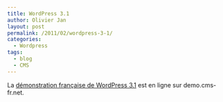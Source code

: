 ```yaml
---
title: WordPress 3.1
author: Olivier Jan
layout: post
permalink: /2011/02/wordpress-3-1/
categories:
  - Wordpress
tags:
  - blog
  - CMS
--- 
```


La [démonstration française de WordPress 3.1][1] est en ligne sur demo.cms-fr.net.

 [1]: /demo/wordpress/